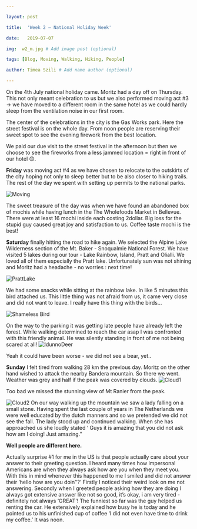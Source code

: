 ```yaml
---

layout: post

title:  'Week 2 – National Holiday Week'

date:   2019-07-07

img:  w2_m.jpg # Add image post (optional)

tags: [Blog, Moving, Walking, Hiking, People]

author: Timea Szili # Add name author (optional)

---
```


On the 4th July national holiday came. Moritz had a day off on Thursday. This not only meant celebration to us but we also performed moving act #3 -> we have moved to a different room in the same hotel as we could hardly sleep from the ventilation noise in our first room. 

The center of the celebrations in the city is the Gas Works park. Here the street festival is on the whole day. From noon people are reserving their sweet spot to see the evening firework from the best location. 

We paid our due visit to the street festival in the afternoon but then we choose to see the fireworks from a less jammed location = right in front of our hotel 😊. 

**Friday** was moving act #4 as we have chosen to relocate to the outskirts of the city hoping not only to sleep better but to be also closer to hiking trails. The rest of the day we spent with setting up permits to the national parks.

![Moving]({{site.baseurl}}/assets/img/w2_2.JPG)

The sweet treasure of the day was when we have found an abandoned box of mochis while having lunch in the The Wholefoods Market in Bellevue. There were at least 16 mochi inside each costing 2dollar. Big loss for the stupid guy caused great joy and satisfaction to us. Coffee taste mochi is the best!

**Saturday** finally hitting the road to hike again. We selected the Alpine Lake Wilderness section of the Mt. Baker - Snoqualmie National Forest. We have visited 5 lakes during our tour - Lake Rainbow, Island, Pratt and Olialli. We loved all of them especially the Pratt lake. Unfortunately sun was not shining and Moritz had a headache - no worries : next time!

![PrattLake]({{site.baseurl}}/assets/img/w2_5.JPG)

We had some snacks while sitting at the rainbow lake. In like 5 minutes this bird attached us. This little thing was not afraid from us, it came very close and did not want to leave. I really have this thing with the birds... 

![Shameless Bird]({{site.baseurl}}/assets/img/w2_6.JPG)

On the way to the parking it was getting late people have already left the forest. While walking determined to reach the car asap I was confronted with this friendly animal. He was silently standing in front of me not being scared at all!
![IdunnoDeer]({{site.baseurl}}/assets/img/w2_7.JPG) 

Yeah it could have been worse - we did not see a bear, yet..

**Sunday** I felt tired from walking 28 km the previous day. Moritz on the other hand wished to attack the nearby Bandera mountain. So there we went. Weather was grey and half if the peak was covered by clouds. 
![Cloud1]({{site.baseurl}}/assets/img/w2_8.JPG) 

Too bad we missed the stunning view of Mt Ranier from the peak.

![Cloud2]({{site.baseurl}}/assets/img/w2_9.JPG) 
On our way walking up the mountain we saw a lady falling on a small stone. Having spent the last couple of years in The Netherlands we were well educated by the dutch manners and so we pretended we did not see the fall. The lady stood up and continued walking. When she has approached us she loudly stated ‘ Guys it is amazing that you did not ask how am I doing! Just amazing.” 

**Well people are different here.**

Actually surprise #1 for me in the US is that people actually care about your answer to their greeting question. I heard many times how impersonal Americans are when they always ask how are you when they meet you. With this in mind whenever this happened to me I smiled and did not answer their ‘hello how are you doin’’?’ Firstly I noticed their weird look on me not answering. Secondly when I greeted people asking how they are doing I always got extensive answer like not so good, it’s okay, i am very tired - definitely not always ‘GREAT’!
The funniest so far was the guy helped us renting the car. He extensively explained how busy he is today and he pointed us to his unfinished cup of coffee ‘I did not even have time to drink my coffee.’ It was noon.

